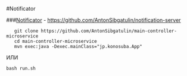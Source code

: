 #Notificator

###[Notificator](https://github.com/AntonSibgatulin/notification-server) - https://github.com/AntonSibgatulin/notification-server

```
   git clone https://github.com/AntonSibgatulin/main-controller-microservice
   cd main-controller-microservice
   mvn exec:java -Dexec.mainClass="jp.konosuba.App"
   ```
ИЛИ

```
bash run.sh
```